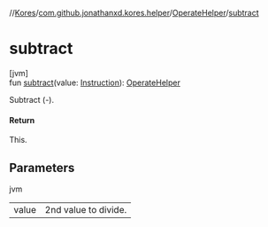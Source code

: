 //[Kores](../../../index.md)/[com.github.jonathanxd.kores.helper](../index.md)/[OperateHelper](index.md)/[subtract](subtract.md)

# subtract

[jvm]\
fun [subtract](subtract.md)(value: [Instruction](../../com.github.jonathanxd.kores/-instruction/index.md)): [OperateHelper](index.md)

Subtract (-).

#### Return

This.

## Parameters

jvm

| | |
|---|---|
| value | 2nd value to divide. |
